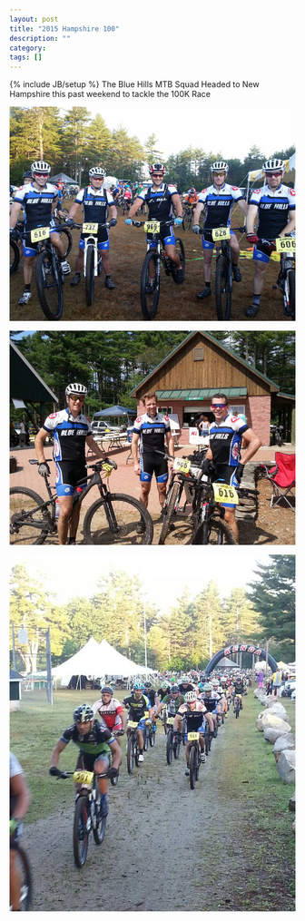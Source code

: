 ```yaml
---
layout: post
title: "2015 Hampshire 100"
description: ""
category: 
tags: []
---
```

{% include JB/setup %}
The Blue Hills MTB Squad Headed to New Hampshire this past weekend to tackle the 100K Race

<p><a href="/images/blog/h100-gang.jpg"><img class="alignnone size-full wp-image-684" alt="Hampshire 100" src="/images/blog/h100-gang.jpg" /></a></p>

<p><a href="/images/blog/post100.jpg"><img class="alignnone size-full wp-image-684" alt="Hampshire 100" src="/images/blog/post100.jpg" /></a></p>

<p><a href="/images/blog/freighttrain.jpg"><img class="alignnone size-full wp-image-684" alt="Hampshire 100" src="/images/blog/freighttrain.jpg" /></a></p>